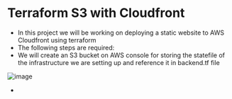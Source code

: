 # Terraform S3 with Cloudfront
- In this project we will be working on deploying a static website to AWS Cloudfront using terraform
- The following steps are required:
- We will create an S3 bucket on AWS console for storing the statefile of the infrastructure we are setting up and reference it in backend.tf file 

![image](https://user-images.githubusercontent.com/50557587/199962484-25a3fd24-2b0e-49e5-938c-9c4d82f4056e.png)

- 
